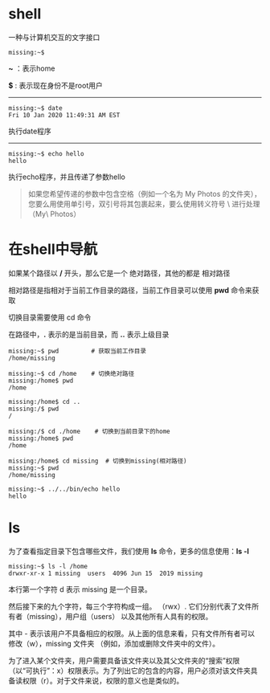 # shell

一种与计算机交互的文字接口

```
missing:~$ 
```
**~** ：表示home

**$** : 表示现在身份不是root用户

---

```
missing:~$ date
Fri 10 Jan 2020 11:49:31 AM EST
```
执行date程序

---

```
missing:~$ echo hello
hello
```
执行echo程序，并且传递了参数hello

> 如果您希望传递的参数中包含空格（例如一个名为 My Photos 的文件夹），您要么用使用单引号，双引号将其包裹起来，要么使用转义符号 \ 进行处理（My\ Photos）

# 在shell中导航

如果某个路径以 **/** 开头，那么它是一个 绝对路径，其他的都是 相对路径 

相对路径是指相对于当前工作目录的路径，当前工作目录可以使用 **pwd** 命令来获取

切换目录需要使用 cd 命令

在路径中，**.** 表示的是当前目录，而 **..** 表示上级目录

```
missing:~$ pwd         # 获取当前工作目录
/home/missing

missing:~$ cd /home    # 切换绝对路径
missing:/home$ pwd
/home

missing:/home$ cd ..
missing:/$ pwd
/

missing:/$ cd ./home    # 切换到当前目录下的home
missing:/home$ pwd
/home

missing:/home$ cd missing  # 切换到missing(相对路径)
missing:~$ pwd
/home/missing

missing:~$ ../../bin/echo hello
hello
```

# ls

为了查看指定目录下包含哪些文件，我们使用 **ls** 命令，更多的信息使用：**ls -l**
```
missing:~$ ls -l /home
drwxr-xr-x 1 missing  users  4096 Jun 15  2019 missing
```
本行第一个字符 d 表示 missing 是一个目录。

然后接下来的九个字符，每三个字符构成一组。 （rwx）. 它们分别代表了文件所有者（missing），用户组（users） 以及其他所有人具有的权限。

其中 - 表示该用户不具备相应的权限。从上面的信息来看，只有文件所有者可以修改（w），missing 文件夹 （例如，添加或删除文件夹中的文件）。

为了进入某个文件夹，用户需要具备该文件夹以及其父文件夹的“搜索”权限（以“可执行”：x）权限表示。为了列出它的包含的内容，用户必须对该文件夹具备读权限（r）。对于文件来说，权限的意义也是类似的。